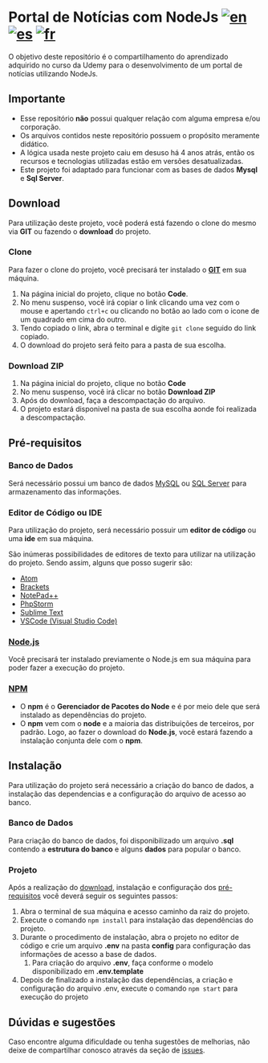 # Portal de Notícias com NodeJs [![en](https://img.shields.io/badge/lang-en-red.svg)](https://github.com/viniciusvasconcelosferreira/portal-noticias/blob/master/README.en.md) [![es](https://img.shields.io/badge/lang-es-yellow.svg)](https://github.com/viniciusvasconcelosferreira/portal-noticias/blob/master/README.es.md) [![fr](https://img.shields.io/badge/lang-fr-blue.svg)](https://github.com/viniciusvasconcelosferreira/portal-noticias/blob/master/README.fr.md)

O objetivo deste repositório é o compartilhamento do aprendizado adquirido no curso da Udemy para o desenvolvimento de um portal de notícias utilizando NodeJs.

## Importante

- Esse repositório **não** possui qualquer relação com alguma empresa e/ou corporação.
- Os arquivos contidos neste repositório possuem o propósito meramente didático.
- A lógica usada neste projeto caiu em desuso há 4 anos atrás, então os recursos e tecnologias utilizadas estão em versões desatualizadas.
- Este projeto foi adaptado para funcionar com as bases de dados **Mysql** e **Sql Server**.

## Download

Para utilização deste projeto, você poderá está fazendo o clone do mesmo via **GIT** ou fazendo o **download** do projeto.

### Clone

Para fazer o clone do projeto, você precisará ter instalado o **[GIT](https://git-scm.com/downloads)** em sua máquina.

1. Na página inicial do projeto, clique no botão **Code**.
2. No menu suspenso, você irá copiar o link clicando uma vez com o mouse e apertando `ctrl+c` ou clicando no botão ao lado com o icone de um quadrado em cima do outro.
3. Tendo copiado o link, abra o terminal e digite `git clone` seguido do link copiado.
4. O download do projeto será feito para a pasta de sua escolha.

### Download ZIP

1. Na página inicial do projeto, clique no botão **Code**
2. No menu suspenso, você irá clicar no botão **Download ZIP**
3. Após do download, faça a descompactação do arquivo.
4. O projeto estará disponivel na pasta de sua escolha aonde foi realizada a descompactação.

## Pré-requisitos

### Banco de Dados

Será necessário possui um banco de dados [MySQL](https://www.mysql.com/downloads/) ou [SQL Server](https://www.microsoft.com/pt-br/sql-server/sql-server-downloads) para armazenamento das informações.

### Editor de Código ou IDE

Para utilização do projeto, será necessário possuir um **editor de código** ou uma **ide** em sua máquina.

São inúmeras possibilidades de editores de texto para utilizar na utilização do projeto. Sendo assim, alguns que posso sugerir são:
- [Atom](https://atom.io/)
- [Brackets](https://brackets.io/)
- [NotePad++](https://notepad-plus-plus.org/downloads/)
- [PhpStorm](https://www.jetbrains.com/pt-br/phpstorm/download/)
- [Sublime Text](https://www.sublimetext.com/download)
- [VSCode (Visual Studio Code)](https://code.visualstudio.com/)

### [Node.js](https://nodejs.org/en/download/)

Você precisará ter instalado previamente o Node.js em sua máquina para poder fazer a execução do projeto.

### [NPM](https://www.npmjs.com/package/npm)

 - O **npm** é o **Gerenciador de Pacotes do Node** e é por meio dele que será instalado as dependências do projeto.
 - O **npm** vem com o **node** e a maioria das distribuições de terceiros, por padrão. Logo, ao fazer o download do **Node.js**, você estará fazendo a instalação conjunta dele com o **npm**.

## Instalação

Para utilização do projeto será necessário a criação do banco de dados, a instalação das dependencias e a configuração do arquivo de acesso ao banco.

### Banco de Dados

Para criação do banco de dados, foi disponibilizado um arquivo **.sql** contendo a **estrutura do banco** e alguns **dados** para popular o banco.

### Projeto

Após a realização do [download](https://github.com/viniciusvasconcelosferreira/portal-noticias#download), instalação e configuração dos [pré-requisitos](https://github.com/viniciusvasconcelosferreira/portal-noticias#pré-requisitos) você deverá seguir os seguintes passos:
1. Abra o terminal de sua máquina e acesso caminho da raiz do projeto.
2. Execute o comando `npm install` para instalação das dependências do projeto.
3. Durante o procedimento de instalação, abra o projeto no editor de código e crie um arquivo **.env** na pasta **config** para configuração das informações de acesso a base de dados.
   1. Para criação do arquivo **.env**, faça conforme o modelo disponibilizado em **.env.template**
4. Depois de finalizado a instalação das dependências, a criação e configuração do arquivo .env, execute o comando `npm start` para execução do projeto 

## Dúvidas e sugestões

Caso encontre alguma dificuldade ou tenha sugestões de melhorias, não deixe de compartilhar conosco através da seção de [issues](https://github.com/viniciusvasconcelosferreira/portal-noticias/issues).
 